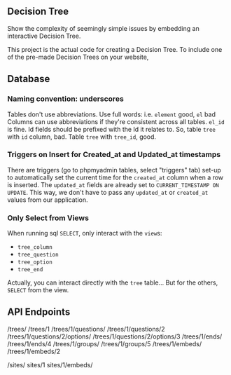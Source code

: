 Decision Tree
---------------------------------

Show the complexity of seemingly simple issues by embedding an interactive Decision Tree.

This project is the actual code for creating a Decision Tree. To include one of the pre-made Decision Trees on your website,


Database
-----------------------------------

### Naming convention: underscores
Tables don't use abbreviations. Use full words: i.e. `element` good, `el` bad
Columns can use abbreviations if they're consistent across all tables. `el_id` is fine.
Id fields should be prefixed with the Id it relates to. So, table `tree` with `id` column, bad. Table `tree` with `tree_id`, good.

### Triggers on Insert for Created_at and Updated_at timestamps
There are triggers (go to phpmyadmin tables, select "triggers" tab) set-up to automatically set the current time for the `created_at` column when a row is inserted. The `updated_at` fields are already set to `CURRENT_TIMESTAMP ON UPDATE`. This way, we don't have to pass any `updated_at` or `created_at` values from our application.

### Only Select from Views
When running sql `SELECT`, only interact with the `view`s:
- `tree_column`
- `tree_question`
- `tree_option`
- `tree_end`

Actually, you can interact directly with the `tree` table... But for the others, `SELECT` from the view.



API Endpoints
--------------------------
/trees/
/trees/1
/trees/1/questions/
/trees/1/questions/2
/trees/1/questions/2/options/
/trees/1/questions/2/options/3
/trees/1/ends/
/trees/1/ends/4
/trees/1/groups/
/trees/1/groups/5
/trees/1/embeds/
/trees/1/embeds/2

/sites/
sites/1
sites/1/embeds/
